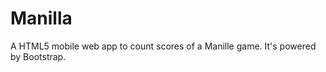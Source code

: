 Manilla
=======

A HTML5 mobile web app to count scores of a Manille game. It's powered by Bootstrap.
